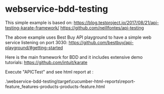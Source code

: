 # webservice-bdd-testing

This simple example is based on:
https://blog.testproject.io/2017/08/21/api-testing-karate-framework/
https://github.com/neillfontes/api-testing

The above example uses Best Buy API playground to have a simple web service listening on port 3030:
https://github.com/bestbuy/api-playground/#getting-started

Here is the main framework for BDD and it includes extensive demo tutorials:
https://github.com/intuit/karate

Execute "APICTest" and  see html report at :

.\webservice-bdd-testing\target\cucumber-html-reports\report-feature_features-products-products-feature.html